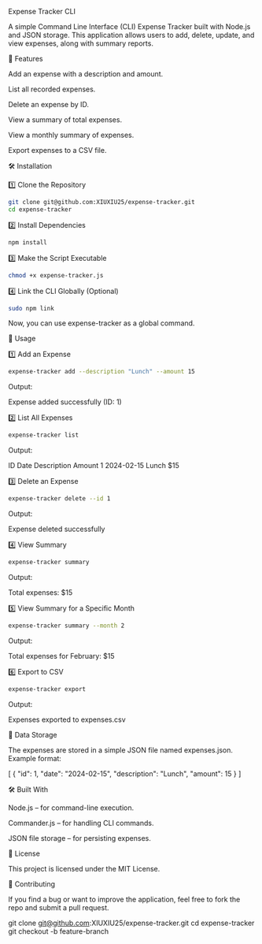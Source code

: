 Expense Tracker CLI

A simple Command Line Interface (CLI) Expense Tracker built with Node.js and JSON storage. This application allows users to add, delete, update, and view expenses, along with summary reports.

🚀 Features

Add an expense with a description and amount.

List all recorded expenses.

Delete an expense by ID.

View a summary of total expenses.

View a monthly summary of expenses.

Export expenses to a CSV file.

🛠 Installation

1️⃣ Clone the Repository
```sh
git clone git@github.com:XIUXIU25/expense-tracker.git
cd expense-tracker
```

2️⃣ Install Dependencies

```sh
npm install
```

3️⃣ Make the Script Executable

```sh
chmod +x expense-tracker.js
```

4️⃣ Link the CLI Globally (Optional)

```sh
sudo npm link
```

Now, you can use expense-tracker as a global command.

📌 Usage

1️⃣ Add an Expense

```sh
expense-tracker add --description "Lunch" --amount 15
```

Output:

Expense added successfully (ID: 1)

2️⃣ List All Expenses

```sh
expense-tracker list
```

Output:

ID   Date       Description  Amount
1    2024-02-15 Lunch        $15

3️⃣ Delete an Expense

```sh
expense-tracker delete --id 1
```

Output:

Expense deleted successfully

4️⃣ View Summary

```sh
expense-tracker summary
```

Output:

Total expenses: $15

5️⃣ View Summary for a Specific Month

```sh
expense-tracker summary --month 2
```

Output:

Total expenses for February: $15

6️⃣ Export to CSV

```sh
expense-tracker export
```

Output:

Expenses exported to expenses.csv

📂 Data Storage

The expenses are stored in a simple JSON file named expenses.json.
Example format:

[
  {
    "id": 1,
    "date": "2024-02-15",
    "description": "Lunch",
    "amount": 15
  }
]

🛠 Built With

Node.js – for command-line execution.

Commander.js – for handling CLI commands.

JSON file storage – for persisting expenses.

📜 License

This project is licensed under the MIT License.

🤝 Contributing

If you find a bug or want to improve the application, feel free to fork the repo and submit a pull request.

git clone git@github.com:XIUXIU25/expense-tracker.git
cd expense-tracker
git checkout -b feature-branch
